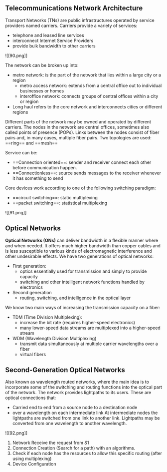 ## Telecommunications Network Architecture
Transport Networks (TNs) are public infrastructures operated by service providers named carriers. Carriers provide a variety of services:
- telephone and leased line services
- interconnect Internet Service Providers
- provide bulk bandwidth to other carriers

![[90.png]]

The network can be broken up into:
- metro network: is the part of the network that lies within a large city or a region
	- metro access network: extends from a central office out to individual businesses or homes
	- interoffice network: connects groups of central offices within a city or region
- Long haul refers to the core network and interconnects cities or different regions

Different parts of the network may be owned and operated by different carriers. The nodes in the network are central offices, sometimes also called points of presence (POPs). Links between the nodes consist of fiber pairs and, in many cases, multiple fiber pairs. 
Two topologies are used: ==ring== and ==mesh==

Service can be:
- ==Connection oriented==: sender and receiver connect each other before communication happen.
- ==Connectionless==: source sends messages to the receiver whenever it has something to send

Core devices work according to one of the following switching paradigm:
- ==circuit switching==: static multiplexing
- ==packet switching==: statistical multiplexing

![[91.png]]

## Optical Networks
**Optical Networks (ONs)** can deliver bandwidth in a flexible manner where and when needed. It offers much higher bandwidth than copper cables and is less susceptible to various kinds of electromagnetic interference and other undesirable effects. 
We have two generations of optical networks:
- First generation: 
	- optics essentially used for transmission and simply to provide capacity 
	- switching and other intelligent network functions handled by electronics 
- Second generation 
	- routing, switching, and intelligence in the optical layer

We know two main ways of increasing the transmission capacity on a fiber:
- TDM (Time Division Multiplexing): 
	- increase the bit rate (requires higher-speed electronics) 
	- many lower-speed data streams are multiplexed into a higher-speed stream
- WDM (Wavelength Division Multiplexing)
	- transmit data simultaneously at multiple carrier wavelengths over a fiber 
	- virtual fibers

## Second-Generation Optical Networks
Also known as wavelength routed networks, where the main idea is to incorporate some of the switching and routing functions into the optical part of the network. The network provides lightpaths to its users. 
These are optical connections that:
- Carried end to end from a source node to a destination node 
- over a wavelength on each intermediate link 
At intermediate nodes the lightpaths are switched from one link to another link.
Lightpaths may be converted from one wavelength to another wavelength.

![[92.png]]

1. Network Receive the request from $S1$
2. Connection Creation (Search for a path) with an algorithms.
3. Check if each node has the resources to allow this specific routing (after using multiplexing)
4. Device Configuration

